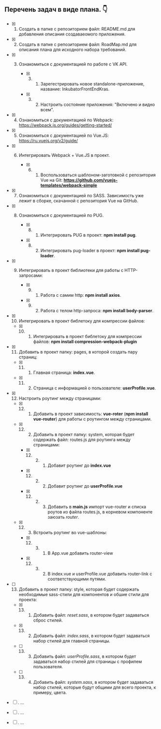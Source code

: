 ## Перечень задач в виде плана. :point_down:

   - [x] 1. Создать в папке с репозиторием файл: README.md для добавления описания создаваеомого приложения.

   - [x] 2. Создать в папке с репозиторием файл: RoadMap.md для описания плана для исходного набора требований.

   - [x] 3. Ознакомиться с документацией по работе с VK API.

        - [x] 3. 1. Зарегестрировать новое standalone-приложение, название: InkubatorFrontEndKras.

        - [x] 3. 2. Настроить состояние приложения: "Включено и видно всем".

   - [x] 4. Ознакомиться с документацией по Webpack: https://webpack.js.org/guides/getting-started/

   - [x] 5. Ознакомиться с документацией по Vue.JS: https://ru.vuejs.org/v2/guide/

   - [x] 6. Интегрировать Webpack + Vue.JS в проект.

        - [x] 6. 1. Воспользоваться шаблоном-заготовкой с репозитория Vue на Git: **https://github.com/vuejs-templates/webpack-simple**

   - [x] 7. Ознакомиться с документацией по SASS. Зависимость уже лежит в сборке, скачанной с репозитория Vue на GitHub.

   - [x] 8. Ознакомиться с документацией по PUG.

        - [x] 8. 1. Интегрировать PUG в проект: **npm install pug**.

        - [x] 8. 2. Интегрировать pug-loader в проект: **npm install pug-loader**.

   - [x] 9. Интегрировать в проект библиотеки для работы с HTTP-запросами:

        - [x] 9. 1. Работа с самим http: **npm install axios**.

        - [x] 9. 2. Работа с телом http-запроса: **npm install body-parser**.

   - [x] 10. Интегрировать в проект библетоку для компрессии файлов:

        - [x] 10. 1. Интегрировать в проект библетоку для компрессии файлов: **npm install compression-webpack-plugin**

   - [x] 11. Добавить в проект папку: pages, в которой создать пару страниц:

        - [x] 11. 1. Главная страница: **index.vue**.

        - [x] 11. 2. Страница с информацией о пользователе: **userProfile.vue**.

   - [x] 12. Настроить роутинг между страницами:

        - [x] 12. 1. Добавить в проект зависимость: **vue-roter** (**npm install vue-router**) для работы с роутингом между страницами.

        - [x] 12. 2. Добавить в проект папку: system, которая будет содержать файл: routes.js для роутинга между страницами:

            - [x] 12. 2. 1. Добавит роутинг до **index.vue**

            - [x] 12. 2. 2. Добавит роутинг до **userProfile.vue**

            - [x] 12. 2. 3. Добавить в **main.js** импорт vue-router и списка роутов из файла routes.js, в корневом компоненте заюзать *router*.

        - [x] 12. 3. Встроить роутинг во vue-шаблоны:

            - [x] 12. 3. 1. В App.vue добавить router-view

            - [x] 12. 3. 2. В index.vue и userProfile.vue добавить router-link с соответствующими путями.

   - [ ] 13. Добавить в проект папку: style, которая будет содержать необходимые sass-стили для компонентов и обшие стили для проекта:

        - [x] 13. 1. Добавить файл: *reset.sass*, в котором будет задаваться сброс стилей.

        - [x] 13. 2. Добавить файл: *index.sass*, в котором будет задаваться набор стилей для главной страницы.

        - [ ] 13. 3. Добавить файл: *userProfile.sass*, в котором будет задаваться набор стилей для страницы с профилем пользователя.

        - [ ] 13. 4. Добавить файл: *system.sass*, в котором будет задаваться набор стилей, которые будут общими для всего проекта, к примеру, цвета.

   - [ ] . ...

   - [ ] . ...

   - [ ] . ...

